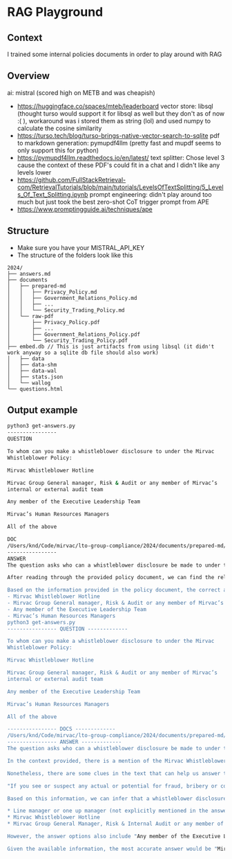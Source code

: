 # RAG Playground

## Context

I trained some internal policies documents in order to play around with RAG

## Overview

ai: mistral (scored high on METB and was cheapish)

- https://huggingface.co/spaces/mteb/leaderboard
  vector store: libsql (thought turso would support it for libsql as well but they don't as of now :( ), workaround was i stored them as string (lol) and used numpy to calculate the cosine similarity
- https://turso.tech/blog/turso-brings-native-vector-search-to-sqlite
  pdf to markdown generation: pymupdf4llm (pretty fast and mupdf seems to only support this for python)
- https://pymupdf4llm.readthedocs.io/en/latest/
  text splitter: Chose level 3 cause the context of these PDF's could fit in a chat and I didn't like any levels lower
- https://github.com/FullStackRetrieval-com/RetrievalTutorials/blob/main/tutorials/LevelsOfTextSplitting/5_Levels_Of_Text_Splitting.ipynb
  prompt engineering: didn't play around too much but just took the best zero-shot CoT trigger prompt from APE
- https://www.promptingguide.ai/techniques/ape

## Structure

- Make sure you have your MISTRAL_API_KEY
- The structure of the folders look like this

```
2024/
├── answers.md
├── documents
│   ├── prepared-md
│   │   ├── Privacy_Policy.md
│   │   ├── Government_Relations_Policy.md
│   │   ├── ...
│   │   └── Security_Trading_Policy.md
│   └── raw-pdf
│       ├── Privacy_Policy.pdf
│       ├── ...
│       ├── Government_Relations_Policy.pdf
│       └── Security_Trading_Policy.pdf
├── embed.db // This is just artifacts from using libsql (it didn't work anyway so a sqlite db file should also work)
│   ├── data
│   ├── data-shm
│   ├── data-wal
│   ├── stats.json
│   └── wallog
└── questions.html
```

## Output example

```sh
python3 get-answers.py
----------------
QUESTION

To whom can you make a whistleblower disclosure to under the Mirvac
Whistleblower Policy:

Mirvac Whistleblower Hotline

Mirvac Group General manager, Risk & Audit or any member of Mirvac’s
internal or external audit team

Any member of the Executive Leadership Team

Mirvac’s Human Resources Managers

All of the above

DOC
/Users/knd/Code/mirvac/lto-group-compliance/2024/documents/prepared-md/Microsoft Word - 2022.06 Fraud Bribery and Corruption Policy (Final).docx.md
----------------
ANSWER
The question asks who can a whistleblower disclosure be made to under the Mirvac Whistleblower Policy. To answer this question, we need to find information in the provided context that specifies the parties to whom such disclosures can be made.

After reading through the provided policy document, we can find the relevant information in section 3.1 under the obligations as a Workplace Participant. It states that if an employee sees or suspects any fraud, bribery, or corruption, they must report it immediately to their line manager or one-up manager. If those reporting avenues are unavailable, they may report the matter to any of the channels outlined in the Mirvac Whistleblower Policy, including the Whistleblower Investigation Officer (Mirvac's Group General Manager, Risk & Internal Audit) or the Mirvac Whistleblower Hotline. If the reporter is a Workplace Participant other than an employee, they must report the matter to the Mirvac Whistleblower Investigation Officer or the Mirvac Whistleblower Hotline.

Based on the information provided in the policy document, the correct answer to the question is option 'All of the above', which includes:
- Mirvac Whistleblower Hotline
- Mirvac Group General manager, Risk & Audit or any member of Mirvac’s internal or external audit team
- Any member of the Executive Leadership Team
- Mirvac’s Human Resources Managers
python3 get-answers.py
---------------- QUESTION -------------

To whom can you make a whistleblower disclosure to under the Mirvac
Whistleblower Policy:

Mirvac Whistleblower Hotline

Mirvac Group General manager, Risk & Audit or any member of Mirvac’s
internal or external audit team

Any member of the Executive Leadership Team

Mirvac’s Human Resources Managers

All of the above

---------------- DOCS -------------
/Users/knd/Code/mirvac/lto-group-compliance/2024/documents/prepared-md/Microsoft Word - 2022.06 Fraud Bribery and Corruption Policy (Final).docx.md
---------------- ANSWER -------------
The question asks who can a whistleblower disclosure be made to under the Mirvac Whistleblower Policy. To answer this question, we need to find information in the provided context that relates to the Mirvac Whistleblower Policy and the available options for reporting.

In the context provided, there is a mention of the Mirvac Whistleblower Policy under section 1 PURPOSE, which lists it as one of the related policies. However, the details of the policy are not provided in the given text.

Nonetheless, there are some clues in the text that can help us answer the question. In section 3.1 OBLIGATIONS TO PREVENT FRAUD, BRIBERY OR CORRUPTION, it is mentioned that:

"If you see or suspect any actual or potential for fraud, bribery or corruption you must, if you are an employee, report it immediately to your line manager or one up manager. If for some reason those reporting avenues are unavailable, you may report the matter to any of the channels outlined in the Mirvac Whistleblower Policy, including to the Whistleblower Investigation Officer (Mirvac's Group General Manager, Risk & Internal Audit) or the Mirvac Whistleblower Hotline."

Based on this information, we can infer that a whistleblower disclosure can be made to the following options:

* Line manager or one up manager (not explicitly mentioned in the answer options)
* Mirvac Whistleblower Hotline
* Mirvac Group General Manager, Risk & Internal Audit or any member of Mirvac’s internal or external audit team (this can be inferred as the Whistleblower Investigation Officer is Mirvac's Group General Manager, Risk & Internal Audit)

However, the answer options also include "Any member of the Executive Leadership Team" and "Mirvac’s Human Resources Managers," which are not explicitly mentioned in the text. Therefore, based on the information provided, we cannot definitively say that these two options are valid.

Given the available information, the most accurate answer would be "Mirvac Whistleblower Hotline" and "Mirvac Group General Manager, Risk & Internal Audit or any member of Mirvac’s internal or external audit team." However, if we assume that the Executive Leadership Team and Human Resources Managers are also valid options based on general whistleblowing practices, then the answer would be "All of the above."
```
